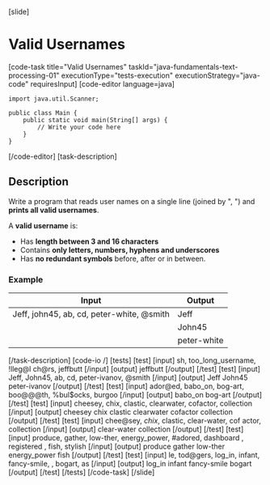 [slide]
# Valid Usernames
[code-task title="Valid Usernames" taskId="java-fundamentals-text-processing-01" executionType="tests-execution" executionStrategy="java-code" requiresInput]
[code-editor language=java]
```
import java.util.Scanner;

public class Main {
    public static void main(String[] args) {
        // Write your code here
    }
}
```
[/code-editor]
[task-description]
## Description
Write a program that reads user names on a single line (joined by ", ") and **prints all valid usernames**.

A **valid username** is:
- Has **length between 3 and 16 characters**
- Contains **only letters, numbers, hyphens and underscores**
- Has **no redundant symbols** before, after or in between.

### Example
| **Input** | **Output** |
| --- | --- |
| Jeff, john45, ab, cd, peter-white, @smith | Jeff | 
| | John45 |
| | peter-white |

[/task-description]
[code-io /]
[tests]
[test]
[input]
sh, too_long_username, !lleg@l ch@rs, jeffbutt
[/input]
[output]
jeffbutt
[/output]
[/test]
[test]
[input]
Jeff, John45, ab, cd, peter-ivanov, @smith
[/input]
[output]
Jeff
John45
peter-ivanov
[/output]
[/test]
[test]
[input]
ador@ed, babo_on, bog-art, boo@@@th, %bul$ocks,    burgoo
[/input]
[output]
babo_on
bog-art
[/output]
[/test]
[test]
[input]
cheesey, chix, clastic, clearwater, cofactor, collection
[/input]
[output]
cheesey
chix
clastic
clearwater
cofactor
collection
[/output]
[/test]
[test]
[input]
chee\@sey, $chix$,   clastic, clear-water, cof actor, collection
[/input]
[output]
clear-water
collection
[/output]
[/test]
[test]
[input]
produce, gather, low-ther, energy_power, \#adored,   dashboard  , registered , fish, stylish 
[/input]
[output]
produce
gather
low-ther
energy_power
fish
[/output]
[/test]
[test]
[input]
le, tod@gers, log_in, infant, fancy-smile,  , bogart, as
[/input]
[output]
log_in
infant
fancy-smile
bogart
[/output]
[/test]
[/tests]
[/code-task]
[/slide]